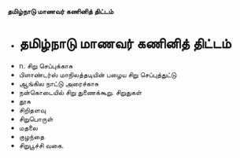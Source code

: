 **தமிழ்நாடு மாணவர் கணினித் திட்டம்**
- # தமிழ்நாடு மாணவர் கணினித் திட்டம்
- n. சிறு செப்புக்காசு
- பிளாண்டர்ஸ் மாநிலத்தடியின் பழைய சிறு செப்புத்துட்டு
- ஆங்கில நாட்டு அரைச்காசு
- நன்கொடையில் சிறு துணைக்கூறு. சிறுதுகள்
- தூசு
- சிறிதளவு
- சிறுபொருள்
- மதலை
- குழந்தை
- சிறுபூச்சி வகை.

